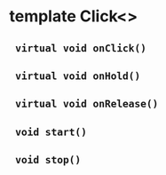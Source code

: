 # template Click<>


## ` virtual void onClick()`


## ` virtual void onHold()`


## ` virtual void onRelease()`


## ` void start()`


## ` void stop()`





